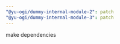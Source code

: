 ```yaml
---
"@yu-ogi/dummy-internal-module-2": patch
"@yu-ogi/dummy-internal-module-3": patch
---
```


make dependencies
